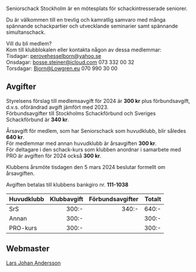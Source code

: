 Seniorschack Stockholm är en mötesplats för schackintresserade seniorer.

Du är välkommen till en trevlig och kamratlig samvaro 
med många spännande schackpartier och utvecklande seminarier samt spännande simultanschack.  

Vill du bli medlem?    
Kom till klubblokalen eller kontakta någon av dessa medlemmar:  
Tisdagar: [perovehesselborn@yahoo.se](BB2?md5=9dF00086UF)   
Onsdagar: [bosse.steiner@icloud.com](BB2?md5=9O2FFwgn9Z) 073 332 00 32  
Torsdagar: [Bjorn@Lowgren.eu](BB2?md5=Ab2GMcW0iJ)  070 990 30 00

## Avgifter 

Styrelsens förslag till medlemsavgift för 2024 är **300 kr** plus förbundsavgift,  
d.v.s. oförändrad avgift jämfört med 2023.  
Förbundsavgifter till Stockholms Schackförbund och Sveriges Schackförbund är **340 kr**.

Årsavgift för medlem, som har Seniorschack som huvudklubb, blir således **640 kr**.  
För medlemmar med annan huvudklubb är årsavgiften **300 kr**.  
För deltagare i den schack-kurs som klubben anordnar i samarbete med PRO
är avgiften för 2024 också **300 kr**.  

Klubbens årsmöte tisdagen den 5 mars 2024 beslutar formellt om årsavgiften.

Avgiften betalas till klubbens bankgiro nr. **111-1038**

Huvudklubb|Klubbavgift|Förbundsavgifter|Totalt
----------|----------:|---------------:|-----:
SrS       |      300:-|           340:-|640:-
Annan     |      300:-|                |300:-
PRO-kurs  |      300:-|                |300:-

## Webmaster

[Lars Johan Andersson](BB2?md5=9tA9nxUm5e)
